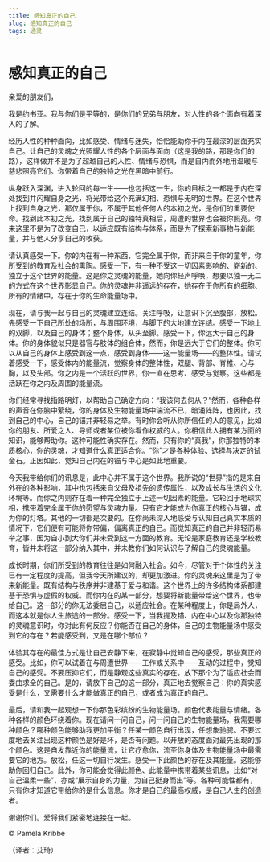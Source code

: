 ```yaml
--- 
title: 感知真正的自己 
slug: 感知真正的自己 
tags: 通灵 
--- 
```

# 感知真正的自己

亲爱的朋友们，

我是约书亚。我与你们是平等的，是你们的兄弟与朋友，对人性的各个面向有着深入的了解。

经历人性的种种面向，比如感受、情绪与迷失，恰恰能助你于内在最深的层面充实自己。让自己的灵魂之光照耀人性的各个层面与面向（这是我的路，那是你们的路），这样做并不是为了超越自己的人性、情绪与恐惧，而是自内而外地用温暖与慈悲照亮它们。你带着自己的独特之光在黑暗中前行。

纵身跃入深渊，进入轮回的每一生——也包括这一生，你的目标之一都是于内在深处找到并闪耀自身之光，将光带给这个充满幻相、恐惧与无明的世界。在这个世界上找到自身之光，那仅属于你，不属于其他任何人的本初之光，是你们的重要使命。找到此本初之光，找到属于自己的独特真相后，周遭的世界也会被你照亮。你来这里不是为了改变自己，以适应既有结构与体系，而是为了探索新事物与新能量，并与他人分享自己的收获。

请认真感受一下。你的内在有一种东西，它完全属于你，而非来自于你的童年，你所受到的教育及社会的熏陶。感受一下，有一种不受这一切因素影响的、崭新的、独立于这个世界的能量。这是你之灵魂的能量，她向你轻声呼唤，想要以独一无二的方式在这个世界彰显自己。你的灵魂并非遥远的存在，她存在于你所有的细胞、所有的情绪中，存在于你的生命能量场中。

现在，请与我一起与自己的灵魂建立连结。关注呼吸，让意识下沉至腹部，放松。先感受一下自己所处的场所，与周围环境，与脚下的大地建立连结。感受一下地上的双脚，以及自己的身体；整个身体，从头至脚。感受一下，你远大于自己的身体。你的身体貌似只是器官与肢体的组合体，然而，你是远大于它们的整体。你可以从自己的身体上感受到这一点，感受到身体——这一能量场——的整体性。请试着感受一下，感受体内的能量流，觉察身体的整体性，双腿、背部、脊椎、心与胸，以及头部。你之内是一个活跃的世界，你一直在思考、感受与觉察。这些都是活跃在你之内及周围的能量流。

你们经常寻找指路明灯，以帮助自己确定方向：“我该何去何从？”然而，各种各样的声音在你脑中萦绕，你的身体及生物能量场中湍流不已，暗涌阵阵，也因此，找到自己的中心，自己的锚并非轻易之举。有时你会听从你所信任的人的意见，比如你的朋友、所爱之人、导师或者某位被你看作权威的人。你相信此人拥有某方面的知识，能够帮助你。这种可能性确实存在。然而，只有你的“真我”，你那独特的本质核心，你的灵魂，才知道什么真正适合你。“你”才是各种体验、选择与决定的试金石。正因如此，觉知自己内在的锚与中心是如此地重要。

今天我带给你们的讯息是，此中心并不属于这个世界。我所说的“世界”指的是来自外在的各种影响，其中也包括来自父母及祖先的遗传属性，以及成长与生活的文化环境等。而你之内则存在着一种完全独立于上述一切因素的能量。它轮回于地球实相，携带着完全属于你的愿望与灵魂力量。只有它才能成为你真正的核心与锚，成为你的灯塔。其他的一切都是次要的。在你尚未深入地感受与认知自己真实本质的情况下，它们便有可能将你带偏，偏离真正的自己。而觉知真正的自己并非轻而易举之事，因为自小到大你们并未受到这一方面的教育。无论是家庭教育还是学校教育，皆并未将这一部分纳入其中，并未教你们如何认识与了解自己的灵魂能量。

成长时期，你们所受到的教育往往是如何融入社会。如今，尽管对于个体性的关注已有一定程度的提高，但我今天所建议的，却更加激进。你的灵魂来这里是为了带来新能量。既有结构与秩序并非建基于爱与和谐。这个世界上的许多结构体系都建基于恐惧与虚假的权威。而你内在的某一部分，想要将新能量带给这个世界，也带给自己。这一部分的你无法委屈自己，以适应社会。在某种程度上，你是局外人，而这本就是你人生旅途的一部分。感受一下，当我提及锚、内在中心以及你那独特的灵魂意识时，你对此有何反应？你能否在自己的身体，自己的生物能量场中感受到它的存在？若能感受到，又是在哪个部位？

体验其存在的最佳方式是让自己安静下来，在寂静中觉知自己的感受，那些真正的感受。比如，你可以试着在与周遭世界——工作或关系中——互动的过程中，觉知自己的感受。不要压抑它们，而是静观这些真实的存在。放下那个为了适应社会而委曲求全的自己。是的，请放下自己的这一部分，真正地去觉察自己：你的真实感受是什么，又需要什么才能做真正的自己，或者成为真正的自己。

最后，请和我一起观想一下你那色彩缤纷的生物能量场。颜色代表能量与情绪。各种各样的颜色环绕着你。现在请问一问自己，问一问自己的生物能量场，我需要哪种颜色？哪种颜色能够助我更加平衡？任某一颜色自行出现，任想象驰骋。不要过度地去关注出现这种颜色是好是坏，是否有问题。以开放的态度面对最先出现的那个颜色。这是自发靠近你的能量流，让它疗愈你，流至你身体及生物能量场中最需要它的地方。放松，任这一切自行发生。感受一下此颜色的存在及其能量。这能够助你回归自己。此外，你可能会觉得此颜色、此能量中携带着某些讯息，比如“对自己温柔一些”，亦或“展示自身的力量，为自己挺身而出”等。各种可能性都有，只有你才知道它带给你的是什么信息。你才是自己的最高权威，是自己人生的创造者。

谢谢你们。爱将我们紧密地连接在一起。

© Pamela Kribbe

（译者：艾琦）